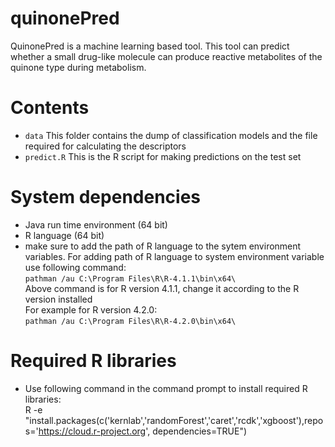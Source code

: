 # quinonePred
QuinonePred is a machine learning based tool. This tool can predict whether a small drug-like molecule can produce reactive metabolites of the quinone type during metabolism.

# Contents
* ``data`` This folder contains the dump of classification models and the file required for calculating the descriptors
* ``predict.R`` This is the R script for making predictions on the test set

# System dependencies
* Java run time environment (64 bit)
* R language (64 bit) 
* make sure to add the path of R language to the sytem environment variables.
For adding path of R language to system environment variable use following command:                        
``pathman /au C:\Program Files\R\R-4.1.1\bin\x64\``                                                                               
Above command is for R version 4.1.1, change it according to the R version installed               
For example for R version 4.2.0:                                                       
``pathman /au C:\Program Files\R\R-4.2.0\bin\x64\``

# Required R libraries
* Use following command in the command prompt to install required R libraries:                                                         
R -e "install.packages(c('kernlab','randomForest','caret','rcdk','xgboost'),repos='https://cloud.r-project.org', dependencies=TRUE")
